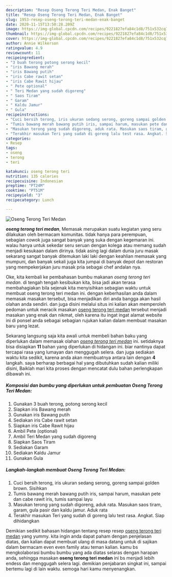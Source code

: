 ```yaml
---
description: "Resep Oseng Terong Teri Medan, Enak Banget"
title: "Resep Oseng Terong Teri Medan, Enak Banget"
slug: 1953-resep-oseng-terong-teri-medan-enak-banget
date: 2020-11-15T13:50:28.209Z
image: https://img-global.cpcdn.com/recipes/9221827efa84c1d8/751x532cq70/oseng-terong-teri-medan-foto-resep-utama.jpg
thumbnail: https://img-global.cpcdn.com/recipes/9221827efa84c1d8/751x532cq70/oseng-terong-teri-medan-foto-resep-utama.jpg
cover: https://img-global.cpcdn.com/recipes/9221827efa84c1d8/751x532cq70/oseng-terong-teri-medan-foto-resep-utama.jpg
author: Annie Wilkerson
ratingvalue: 4.9
reviewcount: 11
recipeingredient:
- "3 buah terong potong serong kecil"
- "iris Bawang merah"
- "iris Bawang putih"
- "iris Cabe rawit setan"
- "iris Cabe Rawit hijau"
- " Pete optional"
- " Teri Medan yang sudah digoreng"
- " Saos Tiram"
- " Garam"
- " Kaldu Jamur"
- " Gula"
recipeinstructions:
- "Cuci bersih terong, iris ukuran sedang serong, goreng sampai golden brown. Sisihkan"
- "Tumis bawang merah bawang putih iris, sampai harum, masukan pete dan cabe rawit iris, tumis sampai layu"
- "Masukan terong yang sudah digoreng, aduk rata. Masukan saos tiram, garam, gula pasir dan kaldu jamur. Aduk rata"
- "Terakhir masukan Teri yang sudah di goreng lalu test rasa. Angkat. Siap dihidangkan"
categories:
- Resep
tags:
- oseng
- terong
- teri

katakunci: oseng terong teri 
nutrition: 135 calories
recipecuisine: Indonesian
preptime: "PT24M"
cooktime: "PT51M"
recipeyield: "3"
recipecategory: Lunch

---
```



![Oseng Terong Teri Medan](https://img-global.cpcdn.com/recipes/9221827efa84c1d8/751x532cq70/oseng-terong-teri-medan-foto-resep-utama.jpg)

<b><i>oseng terong teri medan</i></b>, Memasak merupakan suatu kegiatan yang seru dilakukan oleh bermacam komunitas. tidak hanya para perempuan, sebagian cowok juga sangat banyak yang suka dengan kegemaran ini. walau hanya untuk sekedar seru seruan dengan kolega atau memang sudah menjadi kesukaan dalam dirinya. tidak asing lagi dalam dunia juru masak sekarang sangat banyak ditemukan laki laki dengan keahlian memasak yang mumpuni, dan banyak sekali juga kita jumpai di banyak depot dan restoran yang mempekerjakan juru masak pria sebagai chef andalan nya.



Oke, kita kembali ke pembahasan bumbu makanan <i>oseng terong teri medan</i>. di tengah tengah kesibukan kita, bisa jadi akan terasa membahagiakan bila sejenak kita menyisihkan sebagian waktu untuk membuat oseng terong teri medan ini. dengan keberhasilan anda dalam memasak masakan tersebut, bisa menjadikan diri anda bangga akan hasil olahan anda sendiri. dan juga disini melalui situs ini kalian akan memperoleh pedoman untuk meracik masakan <u>oseng terong teri medan</u> tersebut menjadi masakan yang enak dan nikmat, oleh karena itu ingat ingat alamat website ini di ponsel anda sebagai sebagian rujukan kalian dalam membuat masakan baru yang lezat.


Sekarang langsung saja kita awali untuk membeli bahan baku yang diperlukan dalam memasak olahan <u><i>oseng terong teri medan</i></u> ini. setidaknya bisa disiapkan <b>11</b> bahan yang diperlukan di hidangan ini. biar nantinya dapat tercapai rasa yang lumayan dan menggugah selera. dan juga sediakan waktu kita sedikit, karena anda akan membuatnya antara lain dengan <b>4</b> langkah. saya berharap berbagai hal yang dibutuhkan sudah kalian miliki disini, Baiklah mari kita proses dengan mencatat dulu bahan perlengkapan dibawah ini.

<!--inarticleads1-->

##### Komposisi dan bumbu yang diperlukan untuk pembuatan Oseng Terong Teri Medan:

1. Gunakan 3 buah terong, potong serong kecil
1. Siapkan iris Bawang merah
1. Gunakan iris Bawang putih
1. Sediakan iris Cabe rawit setan
1. Siapkan iris Cabe Rawit hijau
1. Ambil  Pete (optional)
1. Ambil  Teri Medan yang sudah digoreng
1. Siapkan  Saos Tiram
1. Sediakan  Garam
1. Sediakan  Kaldu Jamur
1. Gunakan  Gula




<!--inarticleads2-->

##### Langkah-langkah membuat Oseng Terong Teri Medan:

1. Cuci bersih terong, iris ukuran sedang serong, goreng sampai golden brown. Sisihkan
1. Tumis bawang merah bawang putih iris, sampai harum, masukan pete dan cabe rawit iris, tumis sampai layu
1. Masukan terong yang sudah digoreng, aduk rata. Masukan saos tiram, garam, gula pasir dan kaldu jamur. Aduk rata
1. Terakhir masukan Teri yang sudah di goreng lalu test rasa. Angkat. Siap dihidangkan




Demikian sedikit bahasan hidangan tentang resep resep <u>oseng terong teri medan</u> yang yummy. kita ingin anda dapat paham dengan penjelasan diatas, dan kalian dapat membuat ulang di masa datang untuk di sajikan dalam bermacam even even family atau teman kalian. kamu bs mengkolaborasi bumbu bumbu yang ada diatas selaras dengan harapan anda, sehingga masakan <b>oseng terong teri medan</b> ini bs menjadi lebih endess dan menggugah selera lagi. demikian penjabaran singkat ini, sampai bertemu lagi di lain waktu. semoga hari kamu menyenangkan.

